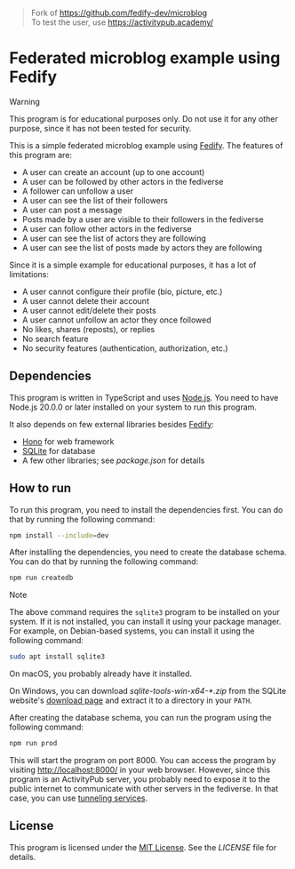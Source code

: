 > Fork of <https://github.com/fedify-dev/microblog>  
> To test the user, use <https://activitypub.academy/>

# Federated microblog example using Fedify

> [!WARNING]
> This program is for educational purposes only. Do not use it for any other
> purpose, since it has not been tested for security.

This is a simple federated microblog example using [Fedify]. The features of
this program are:

- A user can create an account (up to one account)
- A user can be followed by other actors in the fediverse
- A follower can unfollow a user
- A user can see the list of their followers
- A user can post a message
- Posts made by a user are visible to their followers in the fediverse
- A user can follow other actors in the fediverse
- A user can see the list of actors they are following
- A user can see the list of posts made by actors they are following

Since it is a simple example for educational purposes, it has a lot of
limitations:

- A user cannot configure their profile (bio, picture, etc.)
- A user cannot delete their account
- A user cannot edit/delete their posts
- A user cannot unfollow an actor they once followed
- No likes, shares (reposts), or replies
- No search feature
- No security features (authentication, authorization, etc.)

[Fedify]: https://fedify.dev/

## Dependencies

This program is written in TypeScript and uses [Node.js]. You need to have
Node.js 20.0.0 or later installed on your system to run this program.

It also depends on few external libraries besides [Fedify]:

- [Hono] for web framework
- [SQLite] for database
- A few other libraries; see _package.json_ for details

[Node.js]: https://nodejs.org/
[Hono]: https://hono.dev/
[SQLite]: https://www.sqlite.org/

## How to run

To run this program, you need to install the dependencies first. You can do
that by running the following command:

```sh
npm install --include=dev
```

After installing the dependencies, you need to create the database schema.
You can do that by running the following command:

```sh
npm run createdb
```

> [!NOTE]
> The above command requires the `sqlite3` program to be installed on your
> system. If it is not installed, you can install it using your package
> manager. For example, on Debian-based systems, you can install it using the
> following command:
>
> ```sh
> sudo apt install sqlite3
> ```
>
> On macOS, you probably already have it installed.
>
> On Windows, you can download _sqlite-tools-win-x64-\*.zip_ from the SQLite
> website's [download page][1] and extract it to a directory in your `PATH`.

After creating the database schema, you can run the program using the following
command:

```sh
npm run prod
```

This will start the program on port 8000. You can access the program by
visiting <http://localhost:8000/> in your web browser. However, since this
program is an ActivityPub server, you probably need to expose it to the public
internet to communicate with other servers in the fediverse. In that case, you
can use [tunneling services][2].

[1]: https://www.sqlite.org/download.html
[2]: https://fedify.dev/manual/test#exposing-a-local-server-to-the-public

## License

This program is licensed under the [MIT License]. See the _LICENSE_ file for
details.

[MIT License]: https://minhee.mit-license.org/2024/
